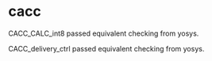 cacc
================

CACC_CALC_int8  passed equivalent checking from yosys.

CACC_delivery_ctrl passed equivalent checking from yosys.
















